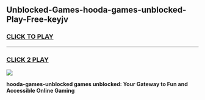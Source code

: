 
## Unblocked-Games-hooda-games-unblocked-Play-Free-keyjv
<h3>
<a href="https://premium76.site?title=hooda-games-unblocked&ref=10A">CLICK TO PLAY</a></h3>
<hr>

<h3>
<a href="https://premium76.site?title=hooda-games-unblocked&ref=10A">CLICK 2 PLAY</a>
  
</h3>

<a href="https://premium76.site?title=hooda-games-unblocked&ref=10A"><img src="https://clearcache.store/games.png"></a>


**hooda-games-unblocked games unblocked: Your Gateway to Fun and Accessible Online Gaming**

